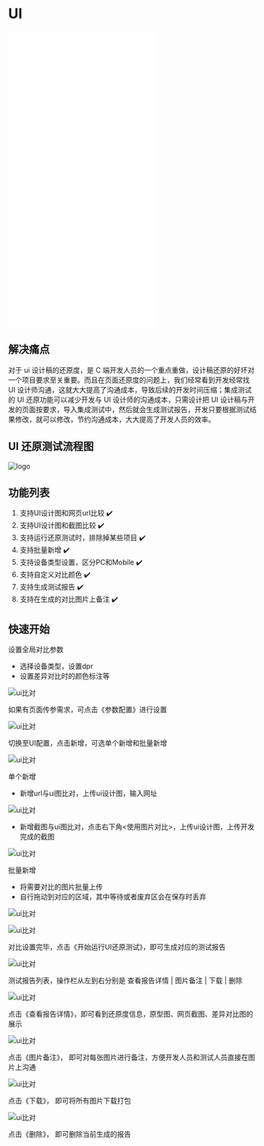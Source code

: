 # UI

<iframe src="//player.bilibili.com/player.html?aid=207491379&bvid=BV1dh411i77h&cid=392185194&page=1"  scrolling="no" border="0" frameborder="no" framespacing="0"  height="600"  style=”width: 100%;height: 500px; max-width: 100%;align:center;padding:20px 0;”> </iframe>

## 解决痛点

对于 ui 设计稿的还原度，是 C 端开发人员的一个重点重做，设计稿还原的好坏对一个项目要求至关重要。而且在页面还原度的问题上，我们经常看到开发经常找 UI 设计师沟通，这就大大提高了沟通成本，导致后续的开发时间压缩；集成测试的 UI 还原功能可以减少开发与 UI 设计师的沟通成本，只需设计把 UI 设计稿与开发的页面按要求，导入集成测试中，然后就会生成测试报告，开发只要根据测试结果修改，就可以修改，节约沟通成本，大大提高了开发人员的效率。

## UI 还原测试流程图

![logo](../img/ui.png)

## 功能列表
01. 支持UI设计图和网页url比较 :heavy_check_mark:
02. 支持UI设计图和截图比较 :heavy_check_mark:
03. 支持运行还原测试时，排除掉某些项目 :heavy_check_mark:
04. 支持批量新增 :heavy_check_mark:
05. 支持设备类型设置，区分PC和Mobile :heavy_check_mark:
06. 支持自定义对比颜色 :heavy_check_mark:
07. 支持生成测试报告 :heavy_check_mark:
08. 支持在生成的对比图片上备注 :heavy_check_mark:

## 快速开始

设置全局对比参数
+ 选择设备类型，设置dpr
+ 设置差异对比时的颜色标注等

![ui比对](../img/ui/01.png '::etest-col-8')

如果有页面传参需求，可点击《参数配置》进行设置

![ui比对](../img/ui/02.png '::etest-col-8')

切换至UI配置，点击新增，可选单个新增和批量新增

![ui比对](../img/ui/03.png '::etest-col-8')

单个新增
+ 新增url与ui图比对，上传ui设计图，输入网址

![ui比对](../img/ui/04.png '::etest-col-8')

+ 新增截图与ui图比对，点击右下角<使用图片对比>，上传ui设计图，上传开发完成的截图

![ui比对](../img/ui/05.png '::etest-col-8')

批量新增
+ 将需要对比的图片批量上传
+ 自行拖动到对应的区域，其中等待或者废弃区会在保存时丢弃

![ui比对](../img/ui/06.png '::etest-col-8')

![ui比对](../img/ui/07.png '::etest-col-8')

对比设置完毕，点击《开始运行UI还原测试》，即可生成对应的测试报告

![ui比对](../img/ui/08.png '::etest-col-8')

测试报告列表，操作栏从左到右分别是 查看报告详情 | 图片备注 | 下载 | 删除

![ui比对](../img/ui/09.png '::etest-col-8')

点击《查看报告详情》，即可看到还原度信息，原型图、网页截图、差异对比图的展示

![ui比对](../img/ui/10.png '::etest-col-8')

点击《图片备注》， 即可对每张图片进行备注，方便开发人员和测试人员直接在图片上沟通

![ui比对](../img/ui/11.png '::etest-col-8')

点击《下载》， 即可将所有图片下载打包

![ui比对](../img/ui/12.png '::etest-col-8')

点击《删除》， 即可删除当前生成的报告